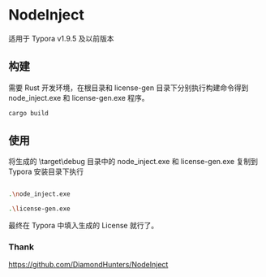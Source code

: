 # NodeInject

适用于 Typora v1.9.5 及以前版本

## 构建

需要 Rust 开发环境，在根目录和 license-gen 目录下分别执行构建命令得到 node_inject.exe 和 license-gen.exe 程序。

```bash
cargo build
```

## 使用

将生成的 \target\debug 目录中的 node_inject.exe 和 license-gen.exe 复制到 Typora 安装目录下执行

```bash

.\node_inject.exe

.\license-gen.exe
```

最终在 Typora 中填入生成的 License 就行了。


### Thank
https://github.com/DiamondHunters/NodeInject 
